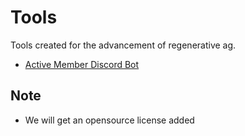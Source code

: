 # Tools
Tools created for the advancement of regenerative ag.
- [Active Member Discord Bot](active-member-discord-bot/)

## Note
- We will get an opensource license added